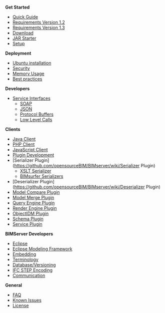 **Get Started**
* [Quick Guide](https://github.com/opensourceBIM/BIMserver/wiki/Get-Started-Quick-Guide)
* [Requirements Version 1.2](https://github.com/opensourceBIM/BIMserver/wiki/Requirements-1.2)
* [Requirements Version 1.3](https://github.com/opensourceBIM/BIMserver/wiki/Requirements-1.3)
* [Download](https://github.com/opensourceBIM/BIMserver/wiki/Download)
* [JAR Starter](https://github.com/opensourceBIM/BIMserver/wiki/JAR-Starter)
* [Setup](https://github.com/opensourceBIM/BIMserver/wiki/Setup)

**Deployment**
* [Ubuntu installation](https://github.com/opensourceBIM/BIMserver/wiki/Install-on-Ubuntu)
* [Security](https://github.com/opensourceBIM/BIMserver/wiki/Security)
* [Memory Usage](https://github.com/opensourceBIM/BIMserver/wiki/Memory-usage)
* [Best practices](https://github.com/opensourceBIM/BIMserver/wiki/Best-practices)

**Developers**
* [Service Interfaces](https://github.com/opensourceBIM/BIMserver/wiki/Service-Interfaces)
  * [SOAP](https://github.com/opensourceBIM/BIMserver/wiki/SOAP)
   * [JSON](https://github.com/opensourceBIM/BIMserver/wiki/JSON-API)
   * [Protocol Buffers](https://github.com/opensourceBIM/BIMserver/wiki/Protocol-Buffers)
  * [Low Level Calls](https://github.com/opensourceBIM/BIMserver/wiki/Low-Level-Calls)

**Clients**
   * [Java Client](https://github.com/opensourceBIM/BIMserver/wiki/BimServerClient)
   * [PHP Client](https://github.com/opensourceBIM/BIMserver/wiki/PHP-Client-Library)
   * [JavaScript Client](https://github.com/opensourceBIM/BIMserver/wiki/JavaScriptClient)
   * [Plugin Development](https://github.com/opensourceBIM/BIMserver/wiki/Plugin-Development)
   * [Serializer Plugin](https://github.com/opensourceBIM/BIMserver/wiki/Serializer Plugin)
      * [XSLT Serializer](https://github.com/opensourceBIM/BIMserver/wiki/XSLT-Serializer)
      * [BIMsurfer Serializers](https://github.com/opensourceBIM/BIMserver/wiki/BIMsurfer-Serializers)
   * [Deserializer Plugin](https://github.com/opensourceBIM/BIMserver/wiki/Deserializer Plugin)
   * [Model Compare Plugin](https://github.com/opensourceBIM/BIMserver/wiki/Model-Compare-Plugin)
   * [Model Merge Plugin](https://github.com/opensourceBIM/BIMserver/wiki/Model-Merge-Plugin)
   * [Query Engine Plugin](https://github.com/opensourceBIM/BIMserver/wiki/Query-Engine-Plugin)
   * [Render Engine Plugin](https://github.com/opensourceBIM/BIMserver/wiki/Render-Engine-Plugin)
   * [ObjectIDM Plugin](https://github.com/opensourceBIM/BIMserver/wiki/ObjectIDM-Plugin)
   * [Schema Plugin](https://github.com/opensourceBIM/BIMserver/wiki/Schema-Plugin)
   * [Service Plugin](https://github.com/opensourceBIM/BIMserver/wiki/Service-Plugin)

**BIMServer Developers**
* [Eclipse](https://github.com/opensourceBIM/BIMserver/wiki/Eclipse)
* [Eclipse Modeling Framework](https://github.com/opensourceBIM/BIMserver/wiki/Eclipse-Modeling-Framework)
* [Embedding](https://github.com/opensourceBIM/BIMserver/wiki/Embedding)
* [Terminology](https://github.com/opensourceBIM/BIMserver/wiki/Terminology)
* [Database/Versioning](https://github.com/opensourceBIM/BIMserver/wiki/Database---Versioning)
* [IFC STEP Encoding](https://github.com/opensourceBIM/BIMserver/wiki/IFC-STEP-Encoding)
* [Communication](https://github.com/opensourceBIM/BIMserver/wiki/Communication)

**General**
* [FAQ](https://github.com/opensourceBIM/BIMserver/wiki/FAQ)
* [Known Issues](https://github.com/opensourceBIM/BIMserver/wiki/Known-Issues)
* [License](https://github.com/opensourceBIM/BIMserver/wiki/License)